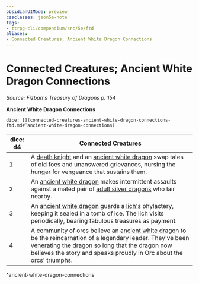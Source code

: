 ```yaml
---
obsidianUIMode: preview
cssclasses: json5e-note
tags:
- ttrpg-cli/compendium/src/5e/ftd
aliases:
- Connected Creatures; Ancient White Dragon Connections
---
```

# Connected Creatures; Ancient White Dragon Connections
*Source: Fizban's Treasury of Dragons p. 154* 

**Ancient White Dragon Connections**

`dice: [](connected-creatures-ancient-white-dragon-connections-ftd.md#^ancient-white-dragon-connections)`

| dice: d4 | Connected Creatures |
|----------|---------------------|
| 1 | A [death knight](/3-Mechanics/CLI/Compendium/bestiary/undead/death-knight.md) and an [ancient white dragon](/3-Mechanics/CLI/Compendium/bestiary/dragon/ancient-white-dragon.md) swap tales of old foes and unanswered grievances, nursing the hunger for vengeance that sustains them. |
| 2 | An [ancient white dragon](/3-Mechanics/CLI/Compendium/bestiary/dragon/ancient-white-dragon.md) makes intermittent assaults against a mated pair of [adult silver dragons](/3-Mechanics/CLI/Compendium/bestiary/dragon/adult-silver-dragon.md) who lair nearby. |
| 3 | An [ancient white dragon](/3-Mechanics/CLI/Compendium/bestiary/dragon/ancient-white-dragon.md) guards a [lich's](/3-Mechanics/CLI/Compendium/bestiary/undead/lich.md) phylactery, keeping it sealed in a tomb of ice. The lich visits periodically, bearing fabulous treasures as payment. |
| 4 | A community of orcs believe an [ancient white dragon](/3-Mechanics/CLI/Compendium/bestiary/dragon/ancient-white-dragon.md) to be the reincarnation of a legendary leader. They've been venerating the dragon so long that the dragon now believes the story and speaks proudly in Orc about the orcs' triumphs. |
^ancient-white-dragon-connections